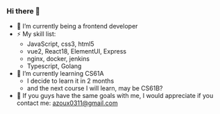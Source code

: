 ### Hi there 👋

<!--
**Mercury-x/Mercury-x** is a ✨ _special_ ✨ repository because its `README.md` (this file) appears on your GitHub profile.

Here are some ideas to get you started:

- 🔭 I’m currently working on ...
- 🌱 I’m currently learning ...
- 👯 I’m looking to collaborate on ...
- 🤔 I’m looking for help with ...
- 💬 Ask me about ...
- 📫 How to reach me: ...
- 😄 Pronouns: ...
- ⚡ Fun fact: ...
-->
- 🔭 I’m currently being a frontend developer
- ⚡ My skill list: 
  - JavaScript, css3, html5
  - vue2, React18, ElementUI, Express
  - nginx, docker, jenkins
  - Typescript, Golang
- 🌱 I’m currently learning CS61A
  - I decide to learn it in 2 months
  - and the next course I will learn, may be CS61B? 
- 💬 If you guys have the same goals with me, I would appreciate if you contact me: azoux0311@gmail.com
